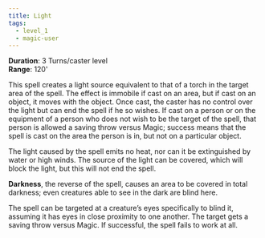 ```yaml
---
title: Light
tags:
  - level_1
  - magic-user
---
```

**Duration**: 3 Turns/caster level  
**Range**: 120'  

This spell creates a light source equivalent to that of a torch in the target area of the spell. The effect is immobile if cast on an area, but if cast on an object, it moves with the object. Once cast, the caster has no control over the light but can end the spell if he so wishes. If cast on a person or on the equipment of a person who does not wish to be the target of the spell, that person is allowed a saving throw versus Magic; success means that the spell is cast on the area the person is in, but not on a particular object.  

The light caused by the spell emits no heat, nor can it be extinguished by water or high winds. The source of the light can be covered, which will block the light, but this will not end the spell.  

**Darkness**, the reverse of the spell, causes an area to be covered in total darkness; even creatures able to see in the dark are blind here.  

The spell can be targeted at a creature’s eyes specifically to blind it, assuming it has eyes in close proximity to one another. The target gets a saving throw versus Magic. If successful, the spell fails to work at all.

